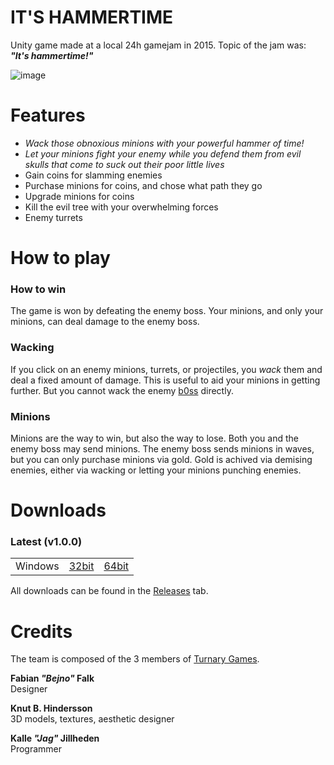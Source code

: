 # IT'S HAMMERTIME
Unity game made at a local 24h gamejam in 2015. Topic of the jam was: ***"It's hammertime!"***

![image](https://cloud.githubusercontent.com/assets/2477952/10399033/a9d7f870-6eb0-11e5-987c-1a26a801a644.png)

# Features
- _Wack those obnoxious minions with your powerful hammer of time!_
- _Let your minions fight your enemy while you defend them from evil skulls that come to suck out their poor little lives_
- Gain coins for slamming enemies
- Purchase minions for coins, and chose what path they go
- Upgrade minions for coins
- Kill the evil tree with your overwhelming forces
- Enemy turrets

# How to play
### How to win
The game is won by defeating the enemy boss. Your minions, and only your minions, can deal damage to the enemy boss.

### Wacking
If you click on an enemy minions, turrets, or projectiles, you *wack* them and deal a fixed amount of damage. This is useful to aid your minions in getting further. But you cannot wack the enemy [b0ss](https://www.youtube.com/watch?v=7Gca5FF37T4) directly.

### Minions
Minions are the way to win, but also the way to lose. Both you and the enemy boss may send minions. The enemy boss sends minions in waves, but you can only purchase minions via gold. Gold is achived via demising enemies, either via wacking or letting your minions punching enemies.

# Downloads
### Latest (v1.0.0)
<table border="0px">
<tr>
  <td>Windows</td>
  <td><a href="https://github.com/Turnary-Games/Hammertime/releases/download/v1.0.0/Hammertime_v1.0.0_Windows_x86.7z">32bit</a></td>
  <td><a href="https://github.com/Turnary-Games/Hammertime/releases/download/v1.0.0/Hammertime_v1.0.0_Windows_x86_64.7z">64bit</a></td></tr>
</table>

All downloads can be found in the [Releases](https://github.com/Turnary-Games/Hammertime/releases) tab.

# Credits
The team is composed of the 3 members of [Turnary Games](https://github.com/Turnary-Games).

**Fabian _"Bejno"_ Falk**  
Designer

**Knut B. Hindersson**  
3D models, textures, aesthetic designer

**Kalle _"Jag"_ Jillheden**  
Programmer
